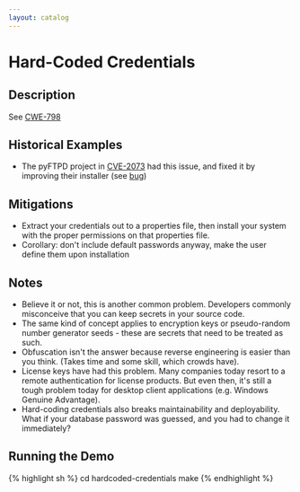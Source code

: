 ```yaml
---
layout: catalog
---
```

Hard-Coded Credentials
======================

Description
-----------

See [CWE-798](http://cwe.mitre.org/data/definitions/798.html)

Historical Examples
-------------------
* The pyFTPD project in [CVE-2073](http://cve.mitre.org/cgi-bin/cvename.cgi?name=CVE-2010-2073) had this issue, and fixed it by improving their installer (see [bug](http://bugs.debian.org/cgi-bin/bugreport.cgi?bug=585776))

Mitigations
-----------

* Extract your credentials out to a properties file, then install your system with the proper permissions on that properties file.
* Corollary: don't include default passwords anyway, make the user define them upon installation

Notes
-----

* Believe it or not, this is another common problem. Developers commonly misconceive that  you can keep secrets in your source code.
* The same kind of concept applies to encryption keys or pseudo-random number generator seeds - these are secrets that need to be treated as such.
* Obfuscation isn't the answer because reverse engineering is easier than you think. (Takes time and some skill, which crowds have).
* License keys have had this problem. Many companies today resort to a remote authentication for license products. But even then, it's still a tough problem today for desktop client applications (e.g. Windows Genuine Advantage).
* Hard-coding credentials also breaks maintainability and deployability. What if your database password was guessed, and you had to change it immediately?

Running the Demo
----------------
{% highlight sh %}
  cd hardcoded-credentials
  make
{% endhighlight %}

